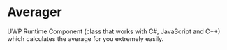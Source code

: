 # Averager
UWP Runtime Component (class that works with C#, JavaScript and C++) which calculates the average for you extremely easily.
